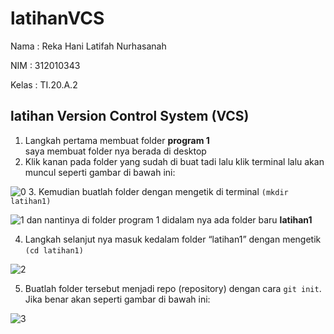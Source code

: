 # latihanVCS
Nama	: Reka Hani Latifah Nurhasanah

NIM	: 312010343

Kelas	: TI.20.A.2

## latihan Version Control System (VCS)

1. 	Langkah pertama membuat folder **program 1**  
saya membuat folder nya berada 	di 	desktop 
2.	Klik kanan pada folder yang sudah di buat tadi lalu klik terminal
	lalu akan muncul seperti gambar di bawah ini:
	
 ![0](https://user-images.githubusercontent.com/72785627/96355351-e8528780-110a-11eb-926f-e5acb233c4df.png)
3.	 Kemudian buatlah folder dengan mengetik di terminal `(mkdir latihan1)`

![1](https://user-images.githubusercontent.com/72785627/96355363-0324fc00-110b-11eb-89be-5eb9b63001bc.png)
dan nantinya di folder program 1 didalam nya ada folder baru **latihan1**

4.	Langkah selanjut nya masuk kedalam folder “latihan1” dengan mengetik `(cd latihan1)`

![2](https://user-images.githubusercontent.com/72785627/96355386-69118380-110b-11eb-8f46-c05781f9eaca.png)

5.	Buatlah folder tersebut menjadi repo (repository) dengan cara `git init`.
	Jika benar akan seperti gambar di bawah ini:
	
![3](https://user-images.githubusercontent.com/72785627/96355401-89d9d900-110b-11eb-9737-df259907ea8a.png)
